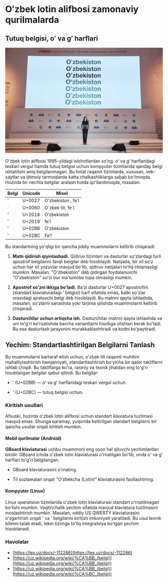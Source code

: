 # Oʻzbek lotin alifbosi zamonaviy qurilmalarda

## Tutuq belgisi, oʻ va gʻ harflari

![Saida Mirziyoyeva. Oʻzbekiston soʻzining yozilishi](../.github/assets/saida-mirziyoyeva-ozbekiston.jpg)

Oʻzbek lotin alifbosi 1995-yildagi islohotlardan soʻng, oʻ va gʻ
harflaridagi teskari vergul hamda tutuq belgisi uchun kompyuter 
tizimlarida qanday belgi ishlatilishi aniq belgilanmagan. Bu holat 
raqamli tizimlarda, xususan, veb-saytlar va ijtimoiy tarmoqlarda 
katta chalkashliklarga sabab boʻlmoqda. Hozirda bir nechta belgilar 
aralash holda qoʻllanilmoqda, masalan:

| Belgi | Unicode | Misol |
| --- | --- | --- |
| ' | U+0027 | O'zbekiston , fe'l |
| \` | U+0060 | O\`zbek tili, fe\`l |
| ‘ | U+2018 | O‘zbekiston |
| ’ | U+2019 | fe’l |
| ʻ | U+02BB | Oʻzbekiston |
| ʼ | U+02BC | Feʼl |

Bu standartning yoʻqligi bir qancha jiddiy muammolarni keltirib 
chiqaradi:

1. **Matn qidirish qiyinlashadi.** Qidiruv tizimlari va dasturlar 
soʻzlardagi turli apostrof belgilarini farqli belgilar deb 
hisoblaydi. Natijada, bir xil soʻz uchun har xil yozuvlar mavjud 
boʻlib, qidiruv natijalari toʻliq chiqmasligi mumkin. Masalan, 
"O'zbekiston" deb qidirgan foydalanuvchi "Oʻzbekiston" soʻzi bor 
maʼlumotni topa olmasligi mumkin.

1. **Apostrof soʻzni ikkiga boʻladi.** Baʼzi dasturlar U+0027 
apostrofini (standart klaviaturadagi  \' belgisi) harf sifatida 
emas, balki soʻzlar orasidagi ajratuvchi belgi deb hisoblaydi. 
Bu matnni qayta ishlashda, masalan, soʻzlarni sanashda yoki 
tarjima qilishda muammolarni keltirib chiqaradi.

2. **Dasturchilar uchun ortiqcha ish.** Dasturchilar matnni qayta 
ishlashda va uni toʻgʻri koʻrsatishda barcha variantlarni hisobga 
olishlari kerak boʻladi. Bu esa dasturlash jarayonini murakkablashtiradi 
va kodni koʻpaytiradi.

## Yechim: Standartlashtirilgan Belgilarni Tanlash

Bu muammolarni bartaraf etish uchun, oʻzbek tili raqamli muhitini 
mahalliylashtirish hamjamiyati, standartlashtirish boʻyicha bir 
qator takliflarni ishlab chiqdi. Bu takliflarga koʻra, rasmiy 
va texnik jihatdan eng toʻgʻri hisoblangan belgilar qabul qilindi. 
Bu belgilar:

- ʻ (U+02BB) — oʻ va gʻ harflaridagi teskari vergul uchun.

- ʼ (U+02BC) — tutuq belgisi uchun.

### Kiritish usullari

Afsuski, hozirda oʻzbek lotin alifbosi uchun standart klaviatura 
tuzilmasi mavjud emas. Shunga qaramay, yuqorida keltirilgan 
standart belgilarni bir qancha usullar orqali kiritish mumkin.

#### Mobil qurilmalar (Android)

**GBoard klaviaturasi** ushbu muammoni eng oson hal qiluvchi 
yechimlardan biridir. GBoard ichida oʻzbek lotin klaviaturasi 
oʻrnatilgan boʻlib, unda oʻ va gʻ harflari toʻgʻri belgilangan.

- GBoard klaviaturasini oʻrnating.

- Til sozlamalari orqali "Oʻzbekcha (Lotin)" klaviaturasini faollashtiring.

<!-- TODO: Include screenshots of GBoard -->

#### Kompyuter (Linux)

Linux operatsion tizimlarida oʻzbek lotin klaviaturasi standart 
oʻrnatilmagan boʻlishi mumkin. Vaqtinchalik yechim sifatida mavjud 
klaviatura tuzilmasini moslashtirish mumkin. Masalan, oddiy US QWERTY 
klaviaturasini oʻzgartirish orqali ʻ va ʼ belgilarini kiritish imkoniyati 
yaratiladi. Bu usul texnik bilimni talab etadi, lekin tizimga toʻliq 
integratsiya boʻlgan yechim hisoblanadi.

<!-- TODO: Include screenshot of modified keyboard layout on Linux -->
<!-- TODO: Include skript for uzbek keyboard layout on Linux -->

<!-- TODO: Explore other popular options: Samsung keyboard, SwiftKey, etc. -->

<!-- TODO: Input options for iOS, MacOS, Windows -->

### Havolalar

- [https://lex.uz/docs/-112286](https://lex.uz/docs/-112286)
- [https://uz.wikipedia.org/wiki/%CA%BB_(belgi)](https://uz.wikipedia.org/wiki/%CA%BB_(belgi))
- [https://uz.wikipedia.org/wiki/%CA%BB_(belgi)](https://uz.wikipedia.org/wiki/%CA%BC_(belgi))

